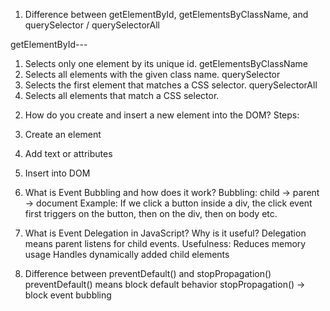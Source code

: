 1.	Difference between getElementById, getElementsByClassName, and querySelector / querySelectorAll

getElementById---
1)	Selects only one element by its unique id.
getElementsByClassName
2)	Selects all elements with the given class name.
querySelector
3)	Selects the first element that matches a CSS selector.
querySelectorAll
4)	Selects all elements that match a CSS selector.


2.	How do you create and insert a new element into the DOM?
Steps:
1. Create an element
2. Add text or attributes 
3. Insert into DOM

3.	  What is Event Bubbling and how does it work?
Bubbling:
child → parent → document
Example: If we click a button inside a div, the click event first triggers on the button, then on the div, then on body etc.

4.	What is Event Delegation in JavaScript? Why is it useful?
Delegation means parent listens for child events.
Usefulness:
Reduces memory usage 
Handles dynamically added child elements

5.	Difference between preventDefault() and stopPropagation()
preventDefault() means block default behavior
               stopPropagation() → block event bubbling

